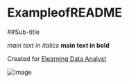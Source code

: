 # ExampleofREADME
##Sub-title

*main text in italics*
**main text in bold**

Created for
[Elearning Data Analyst](https://elearningekpa.gr/courses/data-analyst?gclid=CjwKCAiApvebBhAvEiwAe7mHSPq155Nqj0L5U-rhTNP9qdx87ioJsXd-wQPlrDc4j5WHAXT6Eg09yRoCqmEQAvD_BwE)

![image](https://user-images.githubusercontent.com/118937024/203644553-ce8438d1-9433-4479-959a-7b4ee6111408.png)
